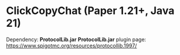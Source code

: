 # ClickCopyChat (Paper 1.21+, Java 21)
Dependency: **ProtocolLib.jar**
**ProtocolLib.jar** plugin page: https://www.spigotmc.org/resources/protocollib.1997/
